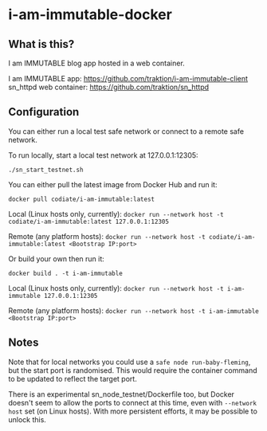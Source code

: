 # i-am-immutable-docker

## What is this?

I am IMMUTABLE blog app hosted in a web container.

I am IMMUTABLE app: https://github.com/traktion/i-am-immutable-client
sn_httpd web container: https://github.com/traktion/sn_httpd

## Configuration

You can either run a local test safe network or connect to a remote safe network.

To run locally, start a local test network at 127.0.0.1:12305:

`./sn_start_testnet.sh`

You can either pull the latest image from Docker Hub and run it:

`docker pull codiate/i-am-immutable:latest`

Local (Linux hosts only, currently): `docker run --network host -t codiate/i-am-immutable:latest 127.0.0.1:12305`

Remote (any platform hosts): `docker run --network host -t codiate/i-am-immutable:latest <Bootstrap IP:port>`

Or build your own then run it:

`docker build . -t i-am-immutable`

Local (Linux hosts only, currently): `docker run --network host -t i-am-immutable 127.0.0.1:12305`

Remote (any platform hosts): `docker run --network host -t i-am-immutable <Bootstrap IP:port>`

## Notes

Note that for local networks you could use a `safe node run-baby-fleming`, but the start port is
randomised. This would require the container command to be updated to reflect the target port.

There is an experimental sn_node_testnet/Dockerfile too, but Docker doesn't seem to allow the ports
to connect at this time, even with `--network host` set (on Linux hosts). With more persistent efforts,
it may be possible to unlock this.
